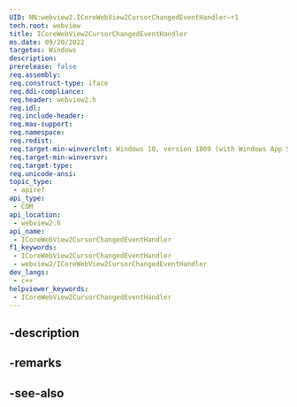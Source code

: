 ```yaml
---
UID: NN:webview2.ICoreWebView2CursorChangedEventHandler~r1
tech.root: webview
title: ICoreWebView2CursorChangedEventHandler
ms.date: 09/20/2022
targetos: Windows
description: 
prerelease: false
req.assembly: 
req.construct-type: iface
req.ddi-compliance: 
req.header: webview2.h
req.idl: 
req.include-header: 
req.max-support: 
req.namespace: 
req.redist: 
req.target-min-winverclnt: Windows 10, version 1809 (with Windows App SDK 1.1 or later)
req.target-min-winversvr: 
req.target-type: 
req.unicode-ansi: 
topic_type:
 - apiref
api_type:
 - COM
api_location:
 - webview2.h
api_name:
 - ICoreWebView2CursorChangedEventHandler
f1_keywords:
 - ICoreWebView2CursorChangedEventHandler
 - webview2/ICoreWebView2CursorChangedEventHandler
dev_langs:
 - c++
helpviewer_keywords:
 - ICoreWebView2CursorChangedEventHandler
---
```


## -description

## -remarks

## -see-also


